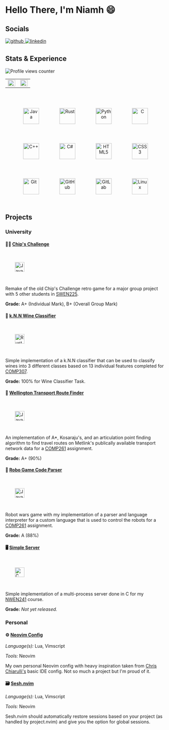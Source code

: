 # Hello There, I'm Niamh 😄
## Socials
<a href="https://github.com/NiamhFerns" target="_blank">
<img src=https://img.shields.io/badge/github-%2324292e.svg?&style=for-the-badge&logo=github&logoColor=white alt=github style="margin-bottom: 5px;" />
</a>
<a href="https://www.linkedin.com/in/niamhferns/" target="_blank">
<img src=https://img.shields.io/badge/linkedin-%231E77B5.svg?&style=for-the-badge&logo=linkedin&logoColor=white alt=linkedin style="margin-bottom: 5px;" />
</a>

## Stats & Experience

![Profile views counter](https://komarev.com/ghpvc/?username=NiamhFerns&&style=flat-square)  

<table><tr><td valign="top" width="50%">

<img src="https://github-readme-stats.vercel.app/api?username=NiamhFerns&show_icons=true&count_private=true&include_all_commits&hide_border=true&theme=synthwave" align="left" style="width: 100%" />

</td><td valign="top" width="50%">

<img src="https://github-readme-stats.vercel.app/api/top-langs/?username=NiamhFerns&hide_border=true&layout=compact&theme=synthwave" align="left" style="width: 100%" />

</td></tr></table>  

<br/>

<div align="center">
<img style="margin: 30px" src="https://profilinator.rishav.dev/skills-assets/java-original-wordmark.svg" alt="Java" height="50" />  
<img style="margin: 30px" src="https://profilinator.rishav.dev/skills-assets/rust-plain.svg" alt="Rust" height="50" />
<img style="margin: 30px" src="https://profilinator.rishav.dev/skills-assets/python-original.svg" alt="Python" height="50" />
<img style="margin: 30px" src="https://profilinator.rishav.dev/skills-assets/c-original.svg" alt="C" height="50" />
<img style="margin: 30px" src="https://profilinator.rishav.dev/skills-assets/cplusplus-original.svg" alt="C++" height="50" />  
<img style="margin: 30px" src="https://profilinator.rishav.dev/skills-assets/csharp-original.svg" alt="C#" height="50" />
<img style="margin: 30px" src="https://profilinator.rishav.dev/skills-assets/html5-original-wordmark.svg" alt="HTML5" height="50" />  
<img style="margin: 30px" src="https://profilinator.rishav.dev/skills-assets/css3-original-wordmark.svg" alt="CSS3" height="50" />  
<img style="margin: 30px" src="https://profilinator.rishav.dev/skills-assets/git-scm-icon.svg" alt="Git" height="50" />  
<img style="margin: 30px" src="https://github.githubassets.com/images/modules/logos_page/GitHub-Mark.png" alt="GitHub" height="50" />
<img style="margin: 30px" src="https://profilinator.rishav.dev/skills-assets/gitlab.svg" alt="GitLab" height="50" />
<img style="margin: 30px" src="https://profilinator.rishav.dev/skills-assets/linux-original.svg" alt="Linux" height="50" />
</div> 

## Projects
### University
#### 🙍‍♂️ [Chip's Challenge](https://github.com/NiamhFerns/course-work/tree/all/SWEN-225/chips_challenge)
<div align="left">  
<img style="margin: 30px" src="https://profilinator.rishav.dev/skills-assets/java-original-wordmark.svg" alt="Java" height="30" />  
</div> 

Remake of the old Chip's Challenge retro game for a major group project with 5 other students in [SWEN225](https://www.wgtn.ac.nz/courses/swen/225/2022/offering?crn=30043).

**Grade:** A+ (Individual Mark), B+ (Overall Group Mark)

#### 🍷 [k.N.N Wine Classifier](https://github.com/NiamhFerns/course-work/tree/all/COMP-307/assignment-1/wine_classifier)
<div align="left">  
<img style="margin: 30px" src="https://profilinator.rishav.dev/skills-assets/rust-plain.svg" alt="Rust" height="30" />
</div> 

Simple implementation of a k.N.N classifier that can be used to classify wines into 3 different classes based on 13 individual features completed for [COMP307](https://www.wgtn.ac.nz/courses/comp/307/2023/offering?crn=968).

**Grade:** 100% for Wine Classifier Task.

#### 🚌 [Wellington Transport Route Finder](https://github.com/NiamhFerns/course-work/tree/all/COMP-261/WellingtonTransport)
<div align="left">  
<img style="margin: 30px" src="https://profilinator.rishav.dev/skills-assets/java-original-wordmark.svg" alt="Java" height="30" />  
</div> 

An implementation of A*, Kosaraju's, and an articulation point finding algorithm to find travel routes on Metlink's publically available transport network data for a [COMP261](https://www.wgtn.ac.nz/courses/comp/261/2023/offering?crn=18314) assignment.

**Grade:** A+ (90%) 

#### 🤖 [Robo Game Code Parser](https://github.com/NiamhFerns/course-work/tree/all/COMP-261/RoboGame)
<div align="lefpt">  
<img style="margin: 30px" src="https://profilinator.rishav.dev/skills-assets/java-original-wordmark.svg" alt="Java" height="30" />  
</div> 

Robot wars game with my implementation of a parser and language interpreter for a custom language that is used to control the robots for a [COMP261](https://www.wgtn.ac.nz/courses/comp/261/2023/offering?crn=18314) assignment.

**Grade:** A (88%)

#### 🖥️ [Simple Server](https://github.com/NiamhFerns/course-work/tree/all/NWEN-241/assignment-3)
<div align="left">  
<img style="margin: 30px" src="https://profilinator.rishav.dev/skills-assets/c-original.svg" alt="C" height="30" />  
</div> 

Simple implementation of a multi-process server done in C for my [NWEN241](https://www.wgtn.ac.nz/courses/nwen/241/2023/offering?crn=18315) course.

**Grade:** *Not yet released.*

### Personal
#### ⚙️ [Neovim Config](https://github.com/NiamhFerns/nvim)
*Language(s):* Lua, Vimscript

*Tools:* Neovim

My own personal Neovim config with heavy inspiration taken from [Chris Chiarulli's](https://github.com/ChristianChiarulli) basic IDE config. Not so much a project but I'm proud of it.

#### 🗃️ [Sesh.nvim](https://github.com/NiamhFerns/sesh.nvim)
*Language(s):* Lua, Vimscript

*Tools:* Neovim

Sesh.nvim should automatically restore sessions based on your project (as handled by project.nvim) and give you the option for global sessions. 
